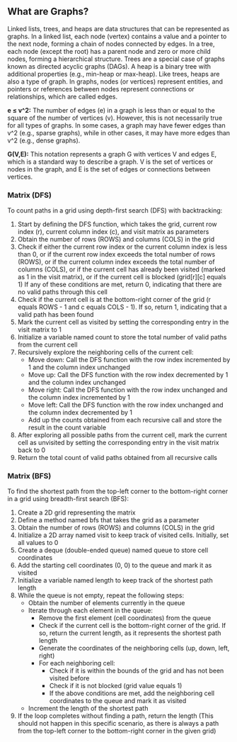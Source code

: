 ## What are Graphs?

Linked lists, trees, and heaps are data structures that can be represented as graphs. In a linked list, each node (vertex) contains a value and a pointer to the next node, forming a chain of nodes connected by edges. In a tree, each node (except the root) has a parent node and zero or more child nodes, forming a hierarchical structure. Trees are a special case of graphs known as directed acyclic graphs (DAGs). A heap is a binary tree with additional properties (e.g., min-heap or max-heap). Like trees, heaps are also a type of graph. In graphs, nodes (or vertices) represent entities, and pointers or references between nodes represent connections or relationships, which are called edges.

**e ≤ v^2:** 
The number of edges (e) in a graph is less than or equal to the square of the number of vertices (v). However, this is not necessarily true for all types of graphs. In some cases, a graph may have fewer edges than v^2 (e.g., sparse graphs), while in other cases, it may have more edges than v^2 (e.g., dense graphs).

**G(V,E):** 
This notation represents a graph G with vertices V and edges E, which is a standard way to describe a graph. V is the set of vertices or nodes in the graph, and E is the set of edges or connections between vertices.

### Matrix (DFS)

To count paths in a grid using depth-first search (DFS) with backtracking:

1. Start by defining the DFS function, which takes the grid, current row index (r), current column index (c), and visit matrix as parameters
2. Obtain the number of rows (ROWS) and columns (COLS) in the grid
3. Check if either the current row index or the current column index is less than 0, or if the current row index exceeds the total number of rows (ROWS), or if the current column index exceeds the total number of columns (COLS), or if the current cell has already been visited (marked as 1 in the visit matrix), or if the current cell is blocked (grid[r][c] equals 1) If any of these conditions are met, return 0, indicating that there are no valid paths through this cell
4. Check if the current cell is at the bottom-right corner of the grid (r equals ROWS - 1 and c equals COLS - 1). If so, return 1, indicating that a valid path has been found
5. Mark the current cell as visited by setting the corresponding entry in the visit matrix to 1
6. Initialize a variable named count to store the total number of valid paths from the current cell
7. Recursively explore the neighboring cells of the current cell:
   - Move down: Call the DFS function with the row index incremented by 1 and the column index unchanged
   - Move up: Call the DFS function with the row index decremented by 1 and the column index unchanged
   - Move right: Call the DFS function with the row index unchanged and the column index incremented by 1
   - Move left: Call the DFS function with the row index unchanged and the column index decremented by 1
   - Add up the counts obtained from each recursive call and store the result in the count variable
8. After exploring all possible paths from the current cell, mark the current cell as unvisited by setting the corresponding entry in the visit matrix back to 0
9. Return the total count of valid paths obtained from all recursive calls

### Matrix (BFS)

To find the shortest path from the top-left corner to the bottom-right corner in a grid using breadth-first search (BFS):

1. Create a 2D grid representing the matrix
2. Define a method named bfs that takes the grid as a parameter
3. Obtain the number of rows (ROWS) and columns (COLS) in the grid
4. Initialize a 2D array named visit to keep track of visited cells. Initially, set all values to 0
5. Create a deque (double-ended queue) named queue to store cell coordinates
6. Add the starting cell coordinates (0, 0) to the queue and mark it as visited
7. Initialize a variable named length to keep track of the shortest path length
8. While the queue is not empty, repeat the following steps: 
    - Obtain the number of elements currently in the queue
    - Iterate through each element in the queue:
        - Remove the first element (cell coordinates) from the queue
        - Check if the current cell is the bottom-right corner of the grid. If so, return the current length, as it represents the shortest path length
        - Generate the coordinates of the neighboring cells (up, down, left, right)
        - For each neighboring cell:
            - Check if it is within the bounds of the grid and has not been visited before
            - Check if it is not blocked (grid value equals 1)
            - If the above conditions are met, add the neighboring cell coordinates to the queue and mark it as visited
    - Increment the length of the shortest path
9. If the loop completes without finding a path, return the length (This should not happen in this specific scenario, as there is always a path from the top-left corner to the bottom-right corner in the given grid)
